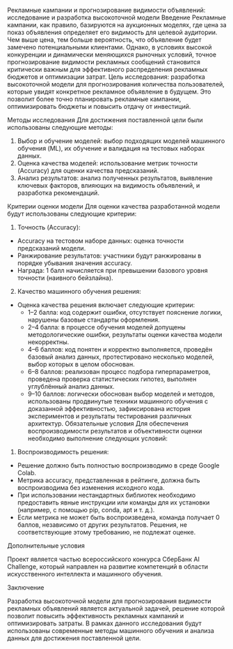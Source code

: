 Рекламные кампании и прогнозирование видимости объявлений: исследование и разработка высокоточной модели
Введение
Рекламные кампании, как правило, базируются на аукционных моделях, где цена за показ объявления определяет его видимость для целевой аудитории. Чем выше цена, тем больше вероятность, что объявление будет замечено потенциальными клиентами. Однако, в условиях высокой конкуренции и динамически меняющихся рыночных условий, точное прогнозирование видимости рекламных сообщений становится критически важным для эффективного распределения рекламных бюджетов и оптимизации затрат.
Цель исследования: разработка высокоточной модели для прогнозирования количества пользователей, которые увидят конкретное рекламное объявление в будущем. Это позволит более точно планировать рекламные кампании, оптимизировать бюджеты и повысить отдачу от инвестиций.

Методы исследования
Для достижения поставленной цели были использованы следующие методы:
1. Выбор и обучение моделей: выбор подходящих моделей машинного обучения (ML), их обучение и валидация на тестовых наборах данных.
2. Оценка качества моделей: использование метрик точности (Accuracy) для оценки качества предсказаний.
3. Анализ результатов: анализ полученных результатов, выявление ключевых факторов, влияющих на видимость объявлений, и разработка рекомендаций.

Критерии оценки модели
Для оценки качества разработанной модели будут использованы следующие критерии:
1. Точность (Accuracy):
* Accuracy на тестовом наборе данных: оценка точности предсказаний модели.
* Ранжирование результатов: участники будут ранжированы в порядке убывания значения accuracy.
* Награда: 1 балл начисляется при превышении базового уровня точности (наивного бейзлайна).
2. Качество машинного обучения решения:
* Оценка качества решения включает следующие критерии:
  * 1–2 балла: код содержит ошибки, отсутствует пояснение логики, нарушены базовые стандарты оформления.
  * 2–4 балла: в процессе обучения моделей допущены методологические ошибки, результаты оценки качества модели некорректны.
  * 4–6 баллов: код понятен и корректно выполняется, проведён базовый анализ данных, протестировано несколько моделей, выбор которых в целом обоснован.
  * 6–8 баллов: реализован процесс подбора гиперпараметров, проведена проверка статистических гипотез, выполнен углублённый анализ данных.
  * 9–10 баллов: логически обоснован выбор моделей и методов, использованы продвинутые техники машинного обучения с доказанной эффективностью, зафиксирована история экспериментов и результаты тестирования различных архитектур.
Обязательные условия
Для обеспечения воспроизводимости результатов и объективности оценки необходимо выполнение следующих условий:
1. Воспроизводимость решения:
* Решение должно быть полностью воспроизводимо в среде Google Colab.
* Метрика accuracy, представленная в рейтинге, должна быть воспроизводима без изменения исходного кода.
* При использовании нестандартных библиотек необходимо предоставить явные инструкции или команды для их установки (например, с помощью pip, conda, apt и т. д.).
* Если метрика не может быть воспроизведена, команда получает 0 баллов, независимо от других результатов. Решения, не соответствующие этому требованию, не подлежат оценке.

Дополнительные условия

Проект является частью всероссийского конкурса СберБанк AI Challenge, который направлен на развитие компетенций в области искусственного интеллекта и машинного обучения.

Заключение

Разработка высокоточной модели для прогнозирования видимости рекламных объявлений является актуальной задачей, решение которой позволит повысить эффективность рекламных кампаний и оптимизировать затраты. В рамках данного исследования будут использованы современные методы машинного обучения и анализа данных для достижения поставленной цели.
